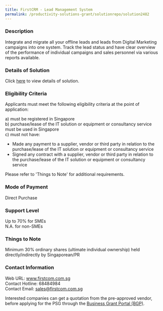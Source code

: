 ```yaml
---
title: FirstCRM - Lead Management System
permalink: /productivity-solutions-grant/solutionrepo/solution2482
---
```


### Description

Integrate and migrate all your offline leads and leads from Digital Marketing campaigns into one system. 
Track the lead status and have clear overview of the performance of individual campaigns and sales personnel via various reports available.

### Details of Solution

Click <a href='https://www.gobusiness.gov.sg/images/psg/Desensitised_Firstcom_FirstCRM_Annex_3_CR_wef_25_Nov_2021.pdf' target='_blank' rel='noopener'>here</a> to view details of solution.

### Eligibility Criteria

Applicants must meet the following eligibility criteria at the point of application:

a) must be registered in Singapore <br>
b) purchase/lease of the IT solution or equipment or consultancy service must be used in Singapore <br>
c) must not have:
- Made any payment to a supplier, vendor or third party in relation to the purchase/lease of the IT solution or equipment or consultancy service
- Signed any contract with a supplier, vendor or third party in relation to the purchase/lease of the IT solution or equipment or consultancy service

Please refer to 'Things to Note' for additional requirements.

### Mode of Payment
Direct Purchase

### Support Level
Up to 70% for SMEs <br>
N.A. for non-SMEs

### Things to Note
Minimum 30% ordinary shares (ultimate individual ownership) held directly/indirectly by Singaporean/PR

### Contact Information
Web URL: www.firstcom.com.sg <br>Contact Hotline: 68484984 <br>Contact Email: sales@firstcom.com.sg <br>

Interested companies can get a quotation from the pre-approved vendor, before applying for the PSG through the <a target='_blank' rel='noopener' href='https://www.businessgrants.gov.sg/'>Business Grant Portal (BGP)</a>.
